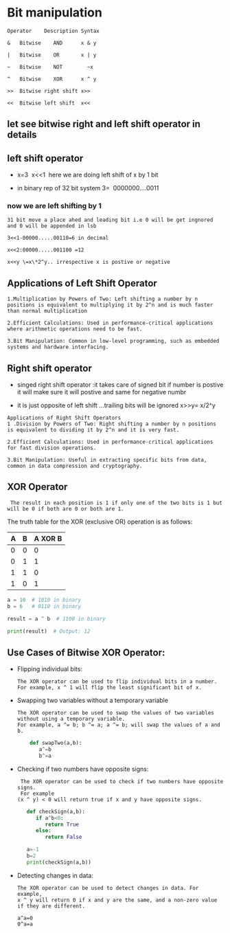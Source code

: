 

# Bit manipulation

  

    Operator    Description Syntax

    &   Bitwise    AND      x & y

    |   Bitwise    OR       x | y

    ~   Bitwise    NOT        ~x

    ^   Bitwise    XOR      x ^ y

    >>  Bitwise right shift x>>

    <<  Bitwise left shift  x<<

  
  

##  let see bitwise right and left shift operator in details

  

## left shift operator

   - x=3  x<<1  here we are doing left shift of x by 1 bit

   - in binary rep of 32 bit system 3=  0000000....0011  

   ### now we are left shifting by 1

    31 bit move a place ahed and leading bit i.e 0 will be get ingnored and 0 will be appended in lsb

    3<<1-00000.....00110=6 in decimal

    x<<2:00000.....001100 =12

    x<<y \=x\*2^y.. irrespective x is postive or negative

## Applications of Left Shift Operator

    1.Multiplication by Powers of Two: Left shifting a number by n positions is equivalent to multiplying it by 2^n and is much faster than normal multiplication

    2.Efficient Calculations: Used in performance-critical applications where arithmetic operations need to be fast.

    3.Bit Manipulation: Common in low-level programming, such as embedded systems and hardware interfacing.



## Right shift operator 
   - singed right shift operator :it takes care of signed bit 
    if number is postive it will make sure it will postive and same for negative numbr

   - it is just opposite of left shift ...trailing bits will be ignored 
    x>>y= x/2^y

    Applications of Right Shift Operators
    1 .Division by Powers of Two: Right shifting a number by n positions is equivalent to dividing it by 2^n and it is very fast.

    2.Efficient Calculations: Used in performance-critical applications for fast division operations.

    3.Bit Manipulation: Useful in extracting specific bits from data, common in data compression and cryptography.


## XOR Operator    
     The result in each position is 1 if only one of the two bits is 1 but will be 0 if both are 0 or both are 1.

The truth table for the XOR (exclusive OR) operation is as follows:

| A | B  | A XOR B |
|---|--- |---------|
| 0 | 0  |    0    |
| 0 | 1  |    1    |   
| 1 | 1  |    0    |   
| 1 | 0  |    1    |


```python
a = 10  # 1010 in binary
b = 6   # 0110 in binary

result = a ^ b  # 1100 in binary

print(result)  # Output: 12

```
## Use Cases of Bitwise XOR Operator:
  - Flipping individual bits:

        The XOR operator can be used to flip individual bits in a number.
        For example, x ^ 1 will flip the least significant bit of x.


   - Swapping two variables without a temporary variable

         The XOR operator can be used to swap the values of two variables without using a temporary variable. 
         For example, a ^= b; b ^= a; a ^= b; will swap the values of a and b.

     ```python
         def swapTwo(a,b):
            a^=b
            b^=a
- Checking if two numbers have opposite signs: 

    
       The XOR operator can be used to check if two numbers have opposite signs. 
       For example
      (x ^ y) < 0 will return true if x and y have opposite signs.

   ```python
      def checkSign(a,b):
         if a^b<0:
            return True
         else:
            return False

      a=-1
      b=2
      print(checkSign(a,b))  
 - Detecting changes in data: 

       The XOR operator can be used to detect changes in data. For example, 
       x ^ y will return 0 if x and y are the same, and a non-zero value if they are different. 

       a^a=0
       0^a=a     
